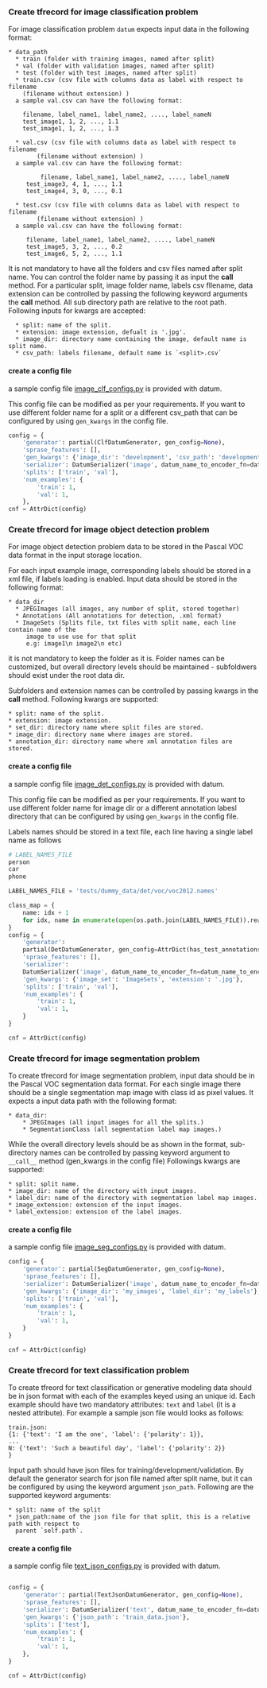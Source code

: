 ### Create tfrecord for image classification problem

For image classification problem `datum` expects input data in the following format:

    * data_path
      * train (folder with training images, named after split)
      * val (folder with validation images, named after split)
      * test (folder with test images, named after split)
      * train.csv (csv file with columns data as label with respect to filename
        (filename without extension) )
	  a sample val.csv can have the following format:
				
	    filename, label_name1, label_name2, ...., label_nameN
	    test_image1, 1, 2, ..., 1.1
	    test_image1, 1, 2, ..., 1.3
				
      * val.csv (csv file with columns data as label with respect to filename
            (filename without extension) )
	  a sample val.csv can have the following format:
	
             filename, label_name1, label_name2, ...., label_nameN
	     test_image3, 4, 1, ..., 1.1
	     test_image4, 3, 0, ..., 0.1
			
      * test.csv (csv file with columns data as label with respect to filename
            (filename without extension) )	  
	  a sample val.csv can have the following format:
	
	     filename, label_name1, label_name2, ...., label_nameN
	     test_image5, 3, 2, ..., 0.2
	     test_image6, 5, 2, ..., 1.1

  It is not mandatory to have all the folders and csv files named after split name. You can control
  the folder name by passing it as input the __call__ method.
  For a particular split, image folder name, labels csv fllename, data extension can be
  controlled by passing the following keyword arguments the __call__ method.
  All sub directory path are relative to the root path.
    Following inputs for kwargs are accepted:
		
      * split: name of the split.
      * extension: image extension, defualt is '.jpg'.
      * image_dir: directory name containing the image, default name is split name.
      * csv_path: labels filename, default name is `<split>.csv`

#### create a config file 
a sample config file [image_clf_configs.py](https://github.com/openagi/datum/blob/master/configs/image_clf_configs.py) is
provided with datum.

This config file can be modified as per your requirements. If you want to use different folder name for a split or a
different csv_path that can be configured by using `gen_kwargs` in the config file.

```Python
config = {
    'generator': partial(ClfDatumGenerator, gen_config=None),
    'sprase_features': [],
    'gen_kwargs': {'image_dir': 'development', 'csv_path': 'development_labels.csv'},
    'serializer': DatumSerializer('image', datum_name_to_encoder_fn=datum_name_to_encoder),
    'splits': ['train', 'val'],
    'num_examples': {
        'train': 1,
        'val': 1,
    },
cnf = AttrDict(config)

```

### Create tfrecord for image object detection problem

For image object detection problem data to be stored in the Pascal VOC data format in the
  input storage location.

  For each input example image, corresponding labels should be stored in a xml file, if
  labels loading is enabled.
  Input data should be stored in the following format:
	
    * data_dir
      * JPEGImages (all images, any number of split, stored together)
      * Annotations (All annotations for detection, .xml format)
      * ImageSets (Splits file, txt files with split name, each line contain name of the
         image to use use for that split
         e.g: image1\n image2\n etc)
  it is not mandatory to keep the folder as it is. Folder names can be customized, but overall
  directory levels should be maintained - subfoldwers should exist under the root data dir.

  Subfolders and extension names can be controlled by passing kwargs in the __call__ method.
  Following kwargs are supported:
  
    * split: name of the split.
    * extension: image extension.
    * set_dir: directory name where split files are stored.
    * image_dir: directory name where images are stored.
    * annotation_dir: directory name where xml annotation files are stored.

#### create a config file 
a sample config file [image_det_configs.py](https://github.com/openagi/datum/blob/master/configs/image_det_configs.py) is
provided with datum.

This config file can be modified as per your requirements. If you want to use different folder name for image dir or a
different annotation labesl directory that can be configured by using `gen_kwargs` in the config file.

Labels names should be stored in a text file, each line having a single label name as follows
```Python
# LABEL_NAMES_FILE
person
car
phone
```

```Python
LABEL_NAMES_FILE = 'tests/dummy_data/det/voc/voc2012.names'

class_map = {
    name: idx + 1
    for idx, name in enumerate(open(os.path.join(LABEL_NAMES_FILE)).read().splitlines())
}
config = {
    'generator':
    partial(DetDatumGenerator, gen_config=AttrDict(has_test_annotations=True, class_map=class_map)),
    'sprase_features': [],
    'serializer':
    DatumSerializer('image', datum_name_to_encoder_fn=datum_name_to_encoder),
    'gen_kwargs': {'image_set': 'ImageSets', 'extension': '.jpg'},
    'splits': ['train', 'val'],
    'num_examples': {
        'train': 1,
        'val': 1,
    }
}

cnf = AttrDict(config)
```

### Create tfrecord for image segmentation problem

To create tfrecord for image segmentation problem,  input data should be in the Pascal VOC segmentation data format.
For each single image there should be a single segmentation map image with class id as pixel values.
  It expects a input data path with the following format:
	
    * data_dir:
        * JPEGImages (all input images for all the splits.)
        * SegmentationClass (all segmentation label map images.)
  While the overall directory levels should be as shown in the format, sub-directory names can
  be controlled by passing keyword argument to `__call__` method (gen_kwargs in the config file)
  Followings kwargs are supported:
	
    * split: split name.
    * image_dir: name of the directory with input images.
    * label_dir: name of the directory with segmentation label map images.
    * image_extension: extension of the input images.
    * label_extension: extension of the label images.

#### create a config file 
a sample config file [image_seg_configs.py](https://github.com/openagi/datum/blob/master/configs/image_seg_configs.py) is
provided with datum.

```Python
config = {
    'generator': partial(SegDatumGenerator, gen_config=None),
    'sprase_features': [],
    'serializer': DatumSerializer('image', datum_name_to_encoder_fn=datum_name_to_encoder),
    'gen_kwargs': {'image_dir': 'my_images', 'label_dir': 'my_labels'},
    'splits': ['train', 'val'],
    'num_examples': {
        'train': 1,
        'val': 1,
    }
}

cnf = AttrDict(config)
```

### Create tfrecord for text classification problem
To create tfreord for text classification or generative modeling data should be in json
  format with each of the examples keyed using an unique id. Each example should have two
  mandatory attributes: `text` and `label` (it is a nested attribute).
  For example a sample json file would looks as follows:
	
    train.json:
    {1: {'text': 'I am the one', 'label': {'polarity': 1}},
    ...
    N: {'text': 'Such a beautiful day', 'label': {'polarity': 2}}
    }

  Input path should have json files for training/development/validation.
  By default the generator search for json file named after split name, but it can be configured
  by using the keyword argument `json_path`.
  Following are the supported keyword arguments:
	
    * split: name of the split
    * json_path:name of the json file for that split, this is a relative path with respect to
      parent `self.path`.

#### create a config file 
a sample config file [text_json_configs.py](https://github.com/openagi/datum/blob/master/configs/text_json_configs.py) is
provided with datum.

```Python

config = {
    'generator': partial(TextJsonDatumGenerator, gen_config=None),
    'sprase_features': [],
    'serializer': DatumSerializer('text', datum_name_to_encoder_fn=datum_name_to_encoder),
    'gen_kwargs': {'json_path': 'train_data.json'},
    'splits': ['test'],
    'num_examples': {
        'train': 1,
        'val': 1,
    },
}

cnf = AttrDict(config)
```
